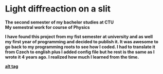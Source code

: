 # Light diffreaction on a slit
<b> The second semester of my bachelor studies at CTU </br>
My semestral work for course of Physics <b>

I have found this project from my fist semester at university and as well my first year of programming and decided to publish it. It was awesome to go back to my programming roots to see how I coded. I had to translate it from Czech to english plus I added config file but he rest is the same as I wrote it 4 years ago. I realized how much I learned from the time.

[alt tag](http://url/to/img.png)
